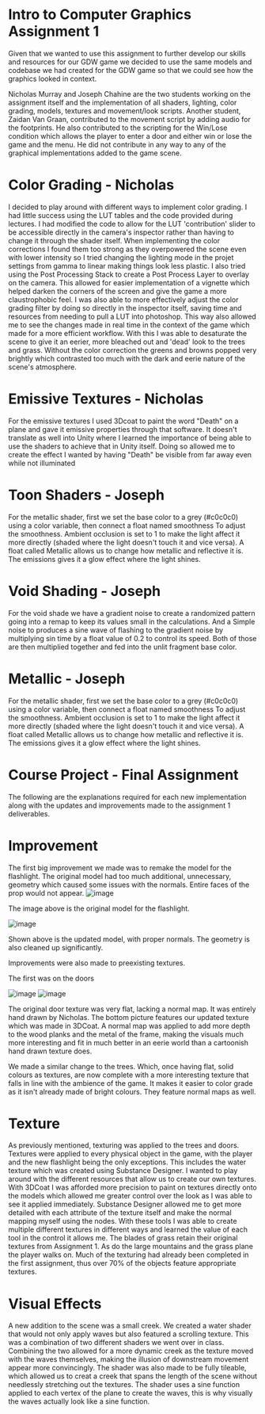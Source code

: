 # Intro to Computer Graphics Assignment 1

Given that we wanted to use this assignment to further develop our skills and resources for our GDW game we decided to use the same models and codebase we had created for the GDW game so that we could see how the graphics looked in context.

Nicholas Murray and Joseph Chahine are the two students working on the assignment itself and the implementation of all shaders, lighting, color grading, models, textures and movement/look scripts. 
Another student, Zaidan Van Graan, contributed to the movement script by adding audio for the footprints. He also contributed to the scripting for the Win/Lose condition which allows the player to enter a door and either win or lose the game and the menu. He did not contribute in any way to any of the graphical implementations added to the game scene. 

# Color Grading - Nicholas
I decided to play around with different ways to implement color grading. I had little success using the LUT tables and the code provided during lectures. I had modified the code to allow for the LUT 'contribution' slider to be accessible directly in the camera's inspector rather than having to change it through the shader itself. When implementing the color corrections I found them too strong as they overpowered the scene even with lower intensity so I tried changing the lighting mode in the projet settings from gamma to linear making things look less plastic. I also tried using the Post Processing Stack to create a Post Process Layer to overlay on the camera. This allowed for easier implementation of a vignette which helped darken the corners of the screen and give the game a more claustrophobic feel. I was also able to more effectively adjust the color grading filter by doing so directly in the inspector itself, saving time and resources from needing to pull a LUT into photoshop. This way also allowed me to see the changes made in real time in the context of the game which made for a more efficient workflow. With this I was able to desaturate the scene to give it an eerier, more bleached out and 'dead' look to the trees and grass. Without the color correction the greens and browns popped very brightly which contrasted too much with the dark and eerie nature of the scene's atmosphere. 

# Emissive Textures - Nicholas
For the emissive textures I used 3Dcoat to paint the word "Death" on a plane and gave it emissive properties through that software. It doesn't translate as well into Unity where I learned the importance of being able to use the shaders to achieve that in Unity itself. Doing so allowed me to create the effect I wanted by having "Death" be visible from far away even while not illuminated

# Toon Shaders - Joseph
For the metallic shader, first we set the base color to a grey (#c0c0c0) using a color variable, then connect a float named smoothness
To adjust the smoothness. Ambient occlusion is set to 1 to make the light affect it more directly (shaded where the light doesn't touch it and vice versa). A float called Metallic allows us to change how metallic and reflective it is. The emissions gives it a glow effect where the light shines.

# Void Shading - Joseph
For the void shade we have a gradient noise to create a randomized pattern going into a remap to keep its values small in the calculations. And a Simple noise to produces a sine wave of flashing to the gradient noise by multiplying sin time by a float value of 0.2 to control its speed.
Both of those are then multiplied together and fed into the unlit fragment base color.

# Metallic - Joseph
For the metallic shader, first we set the base color to a grey (#c0c0c0) using a color variable, then connect a float named smoothness
To adjust the smoothness. Ambient occlusion is set to 1 to make the light affect it more directly (shaded where the light doesn't touch it and vice versa). A float called Metallic allows us to change how metallic and reflective it is. The emissions gives it a glow effect where the light shines.

# Course Project - Final Assignment 

The following are the explanations required for each new implementation along with the updates and improvements made to the assignment 1 deliverables.

# Improvement
The first big improvement we made was to remake the model for the flashlight. The original model had too much additional, unnecessary, geometry which caused some issues with the normals. Entire faces of the prop would not appear. 
![image](https://github.com/user-attachments/assets/107ca32a-7a04-4b72-88ad-1ae008f7eb07)

The image above is the original model for the flashlight.

![image](https://github.com/user-attachments/assets/42768231-b9ec-4221-8546-8fcbac04ccb9)

Shown above is the updated model, with proper normals. The geometry is also cleaned up significantly.

Improvements were also made to preexisting textures.

The first was on the doors

![image](https://github.com/user-attachments/assets/e199c758-77aa-4d9e-bd52-2e20e11861fd)
![image](https://github.com/user-attachments/assets/3f0d573f-d3f6-4f53-ac8b-e60b3b2a8997)

The original door texture was very flat, lacking a normal map. It was entirely hand drawn by Nicholas. The bottom picture features our updated texture which was made in 3DCoat. A normal map was applied to add more depth to the wood planks and the metal of the frame, making the visuals much more interesting and fit in much better in an eerie world than a cartoonish hand drawn texture does. 

We made a similar change to the trees. Which, once having flat, solid colours as textures, are now complete with a more interesting texture that falls in line with the ambience of the game. It makes it easier to color grade as it isn't already made of bright colours. They feature normal maps as well. 

# Texture
As previously mentioned, texturing was applied to the trees and doors. Textures were applied to every physical object in the game, with the player and the new flashlight being the only exceptions. This includes the water texture which was created using Substance Designer. I wanted to play around with the different resources that allow us to create our own textures. With 3DCoat I was afforded more precision to paint on textures directly onto the models which allowed me greater control over the look as I was able to see it applied immediately. Substance Designer allowed me to get more detailed with each attribute of the texture itself and make the normal mapping myself using the nodes. With these tools I was able to create multiple different textures in different ways and learned the value of each tool in the control it allows me. 
The blades of grass retain their original textures from Assignment 1. As do the large mountains and the grass plane the player walks on. Much of the texturing had already been completed in the first assignment, thus over 70% of the objects feature appropriate textures.

# Visual Effects
A new addition to the scene was a small creek. We created a water shader that would not only apply waves but also featured a scrolling texture. This was a combination of two different shaders we went over in class. Combining the two allowed for a more dynamic creek as the texture moved with the waves themselves, making the illusion of downstream movement appear more convincingly. The shader was also made to be fully tileable, which allowed us to creat a creek that spans the length of the scene without needlessly stretching out the textures. The shader uses a sine function applied to each vertex of the plane to create the waves, this is why visually the waves actually look like a sine function.

